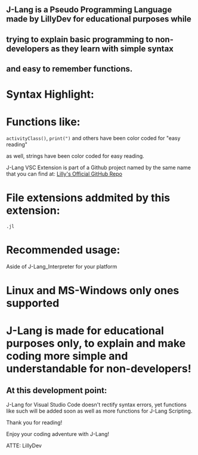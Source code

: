 ## J-Lang is a Pseudo Programming Language made by LillyDev for educational purposes while
## trying to explain basic programming to non-developers as they learn with simple syntax
## and easy to remember functions.


# Syntax Highlight:

# Functions like:
`activityClass()`, `print(")` and others have been color coded for
"easy reading"

as well, strings have been color coded for easy reading.

J-Lang VSC Extension is part of a Github project named by the same name that you can find at:
[Lilly's Official GitHub Repo](https://github.com/jossgamerYT156/J-Lang)

# File extensions addmited by this extension:
`.jl`

# Recommended usage:
Aside of J-Lang_Interpreter for your platform


# Linux and MS-Windows only ones supported

# J-Lang is made for educational purposes only, to explain and make coding more simple and understandable for non-developers!

## At this development point:
J-Lang for Visual Studio Code doesn't rectify syntax errors, yet functions like such will be added soon as well as more functions for J-Lang Scripting.


Thank you for reading!

Enjoy your coding adventure with J-Lang!

ATTE: LillyDev
